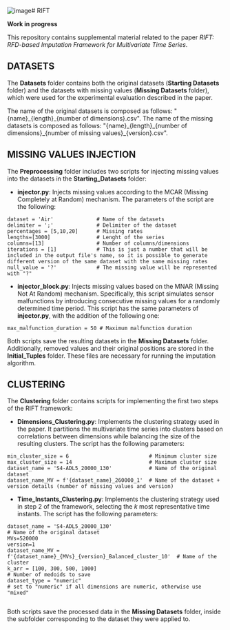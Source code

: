![image](https://github.com/user-attachments/assets/8c2d8387-cc84-4713-9443-810a4167b8ad)# RIFT

 **Work in progress**

This repository contains supplemental material related to the paper *RIFT: RFD-based Imputation Framework for Multivariate Time Series*.

## DATASETS

The **Datasets** folder contains both the original datasets (**Starting Datasets** folder) and the datasets with missing values (**Missing Datasets** folder), which were used for the experimental evaluation described in the paper.

The name of the original datasets is composed as follows: "{name}\_{length}\_{number of dimensions}.csv". 
The name of the missing datasets is composed as follows: "{name}\_{length}\_{number of dimensions}\_{number of missing values}\_{version}.csv".

## MISSING VALUES INJECTION

The **Preprocessing** folder includes two scripts for injecting missing values into the datasets in the **Starting_Datasets** folder:

- **injector.py**: Injects missing values according to the MCAR (Missing Completely at Random) mechanism. The parameters of the script are the following:

```
dataset = 'Air'              # Name of the datasets
delimiter = ';'              # Delimiter of the dataset
percentages = [5,10,20]      # Missing rates 
lengths=[3000]               # Lenght of the series
columns=[13]                 # Number of columns/dimensions
iterations = [1]             # This is just a number that will be included in the output file's name, so it is possible to generate different version of the same dataset with the same missing rates
null_value = '?'             # The missing value will be represented with "?"
```
- **injector_block.py**: Injects missing values based on the MNAR (Missing Not At Random) mechanism. Specifically, this script simulates sensor malfunctions by introducing consecutive missing values for a randomly determined time period. This script has the same parameters of  **injector.py**, with the addition of the following one:
```
max_malfunction_duration = 50 # Maximum malfunction duration
```

Both scripts save the resulting datasets in the **Missing Datasets** folder. Additionally, removed values and their original positions are stored in the **Initial_Tuples** folder. These files are necessary for running the imputation algorithm.

## CLUSTERING

The **Clustering** folder contains scripts for implementing the first two steps of the RIFT framework:

- **Dimensions_Clustering.py**: Implements the clustering strategy used in the paper. It partitions the multivariate time series into clusters based on correlations between dimensions while balancing the size of the resulting clusters. The script has the following parameters:

```
min_cluster_size = 6                          # Minimum cluster size
max_cluster_size = 14                         # Maximum cluster size
dataset_name = 'S4-ADL5_20000_130'            # Name of the original dataset
dataset_name_MV = f'{dataset_name}_260000_1'  # Name of the dataset + version details (number of missing values and version)
```
  
- **Time_Instants_Clustering.py**: Implements the clustering strategy used in step 2 of the framework, selecting the *k* most representative time instants. The script has the following parameters:
```
dataset_name = 'S4-ADL5_20000_130'                                       # Name of the original dataset
MVs=520000
version=1
dataset_name_MV = f'{dataset_name}_{MVs}_{version}_Balanced_cluster_10'  # Name of the cluster
k_arr = [100, 300, 500, 1000]                                            # Number of medoids to save
dataset_type = "numeric"                                                 # set to "numeric" if all dimensions are numeric, otherwise use "mixed" 


```
Both scripts save the processed data in the **Missing Datasets** folder, inside the subfolder corresponding to the dataset they were applied to.
